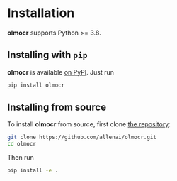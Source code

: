 Installation
============

**olmocr** supports Python >= 3.8.

## Installing with `pip`

**olmocr** is available [on PyPI](https://pypi.org/project/olmocr/). Just run

```bash
pip install olmocr
```

## Installing from source

To install **olmocr** from source, first clone [the repository](https://github.com/allenai/olmocr):

```bash
git clone https://github.com/allenai/olmocr.git
cd olmocr
```

Then run

```bash
pip install -e .
```
